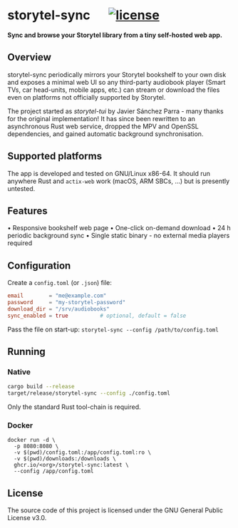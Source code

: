 # storytel-sync &emsp; [![license]][GPL-3.0]

[license]: https://img.shields.io/badge/license-GPL--3.0-blue
[GPL-3.0]: https://www.gnu.org/licenses/gpl-3.0.html

**Sync and browse your Storytel library from a tiny self-hosted web app.**

## Overview

storytel-sync periodically mirrors your Storytel bookshelf to your own disk and exposes a
minimal web UI so any third-party audiobook player (Smart TVs, car head-units, mobile apps,
etc.) can stream or download the files even on platforms not officially supported by Storytel.

The project started as *storytel-tui* by Javier Sánchez Parra - many thanks for the original
implementation!  It has since been rewritten to an asynchronous Rust web service, dropped the
MPV and OpenSSL dependencies, and gained automatic background synchronisation.

## Supported platforms

The app is developed and tested on GNU/Linux x86-64.  It should run anywhere Rust and
`actix-web` work (macOS, ARM SBCs, …) but is presently untested.

## Features

• Responsive bookshelf web page
• One-click on-demand download
• 24 h periodic background sync
• Single static binary - no external media players required

## Configuration

Create a `config.toml` (or `.json`) file:

```toml
email        = "me@example.com"
password     = "my-storytel-password"
download_dir = "/srv/audiobooks"
sync_enabled = true          # optional, default = false
```

Pass the file on start-up:
`storytel-sync --config /path/to/config.toml`

## Running

### Native

```bash
cargo build --release
target/release/storytel-sync --config ./config.toml
```

Only the standard Rust tool-chain is required.

### Docker

```
docker run -d \
  -p 8080:8080 \
  -v $(pwd)/config.toml:/app/config.toml:ro \
  -v $(pwd)/downloads:/downloads \
  ghcr.io/<org>/storytel-sync:latest \
  --config /app/config.toml
```


## License

The source code of this project is licensed under the GNU General Public License v3.0.
